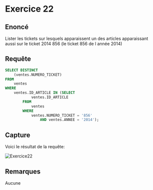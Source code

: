 # Exercice 22

## Enoncé

Lister les tickets sur lesquels apparaissent un des articles apparaissant aussi sur le ticket 2014 856 (le ticket 856 de l année 2014)

## Requête

``` sql
SELECT DISTINCT
    (ventes.NUMERO_TICKET)
FROM
    ventes
WHERE
    ventes.ID_ARTICLE IN (SELECT 
            ventes.ID_ARTICLE
        FROM
            ventes
        WHERE
            ventes.NUMERO_TICKET = '856'
                AND ventes.ANNEE = '2014');

```

## Capture

Voici le résultat de la requête:

![Exercice22](exercice22.png)

## Remarques
Aucune